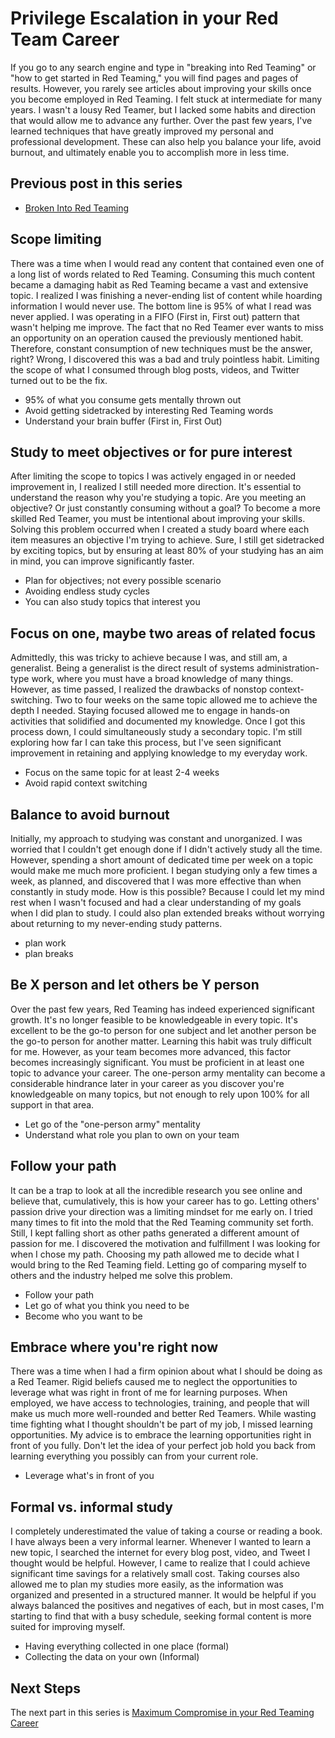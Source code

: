 # Privilege Escalation in your Red Team Career

If you go to any search engine and type in "breaking into Red Teaming" or "how to get started in Red Teaming," you will find pages and pages of results. However, you rarely see articles about improving your skills once you become employed in Red Teaming. I felt stuck at intermediate for many years. I wasn't a lousy Red Teamer, but I lacked some habits and direction that would allow me to advance any further. Over the past few years, I've learned techniques that have greatly improved my personal and professional development. These can also help you balance your life, avoid burnout, and ultimately enable you to accomplish more in less time.

## Previous post in this series
* [Broken Into Red Teaming](https://github.com/sneakerhax/Posts/blob/main/posts/Broken_into_Red_Teaming.md)

## Scope limiting

There was a time when I would read any content that contained even one of a long list of words related to Red Teaming. Consuming this much content became a damaging habit as Red Teaming became a vast and extensive topic. I realized I was finishing a never-ending list of content while hoarding information I would never use. The bottom line is 95% of what I read was never applied. I was operating in a FIFO (First in, First out) pattern that wasn't helping me improve. The fact that no Red Teamer ever wants to miss an opportunity on an operation caused the previously mentioned habit. Therefore, constant consumption of new techniques must be the answer, right? Wrong, I discovered this was a bad and truly pointless habit. Limiting the scope of what I consumed through blog posts, videos, and Twitter turned out to be the fix.

* 95% of what you consume gets mentally thrown out
* Avoid getting sidetracked by interesting Red Teaming words
* Understand your brain buffer (First in, First Out)

## Study to meet objectives or for pure interest

After limiting the scope to topics I was actively engaged in or needed improvement in, I realized I still needed more direction. It's essential to understand the reason why you're studying a topic. Are you meeting an objective? Or just constantly consuming without a goal? To become a more skilled Red Teamer, you must be intentional about improving your skills. Solving this problem occurred when I created a study board where each item measures an objective I'm trying to achieve. Sure, I still get sidetracked by exciting topics, but by ensuring at least 80% of your studying has an aim in mind, you can improve significantly faster.

* Plan for objectives; not every possible scenario
* Avoiding endless study cycles
* You can also study topics that interest you

## Focus on one, maybe two areas of related focus

Admittedly, this was tricky to achieve because I was, and still am, a generalist. Being a generalist is the direct result of systems administration-type work, where you must have a broad knowledge of many things. However, as time passed, I realized the drawbacks of nonstop context-switching. Two to four weeks on the same topic allowed me to achieve the depth I needed. Staying focused allowed me to engage in hands-on activities that solidified and documented my knowledge. Once I got this process down, I could simultaneously study a secondary topic. I'm still exploring how far I can take this process, but I've seen significant improvement in retaining and applying knowledge to my everyday work.

* Focus on the same topic for at least 2-4 weeks
* Avoid rapid context switching

## Balance to avoid burnout

Initially, my approach to studying was constant and unorganized. I was worried that I couldn't get enough done if I didn't actively study all the time. However, spending a short amount of dedicated time per week on a topic would make me much more proficient. I began studying only a few times a week, as planned, and discovered that I was more effective than when constantly in study mode. How is this possible? Because I could let my mind rest when I wasn't focused and had a clear understanding of my goals when I did plan to study. I could also plan extended breaks without worrying about returning to my never-ending study patterns.

* plan work
* plan breaks

## Be X person and let others be Y person

Over the past few years, Red Teaming has indeed experienced significant growth. It's no longer feasible to be knowledgeable in every topic. It's excellent to be the go-to person for one subject and let another person be the go-to person for another matter. Learning this habit was truly difficult for me. However, as your team becomes more advanced, this factor becomes increasingly significant. You must be proficient in at least one topic to advance your career. The one-person army mentality can become a considerable hindrance later in your career as you discover you're knowledgeable on many topics, but not enough to rely upon 100% for all support in that area.

* Let go of the "one-person army" mentality
* Understand what role you plan to own on your team

## Follow your path

It can be a trap to look at all the incredible research you see online and believe that, cumulatively, this is how your career has to go. Letting others' passion drive your direction was a limiting mindset for me early on. I tried many times to fit into the mold that the Red Teaming community set forth. Still, I kept falling short as other paths generated a different amount of passion for me. I discovered the motivation and fulfillment I was looking for when I chose my path. Choosing my path allowed me to decide what I would bring to the Red Teaming field. Letting go of comparing myself to others and the industry helped me solve this problem.

* Follow your path
* Let go of what you think you need to be
* Become who you want to be

## Embrace where you're right now

There was a time when I had a firm opinion about what I should be doing as a Red Teamer. Rigid beliefs caused me to neglect the opportunities to leverage what was right in front of me for learning purposes. When employed, we have access to technologies, training, and people that will make us much more well-rounded and better Red Teamers. While wasting time fighting what I thought shouldn't be part of my job, I missed learning opportunities. My advice is to embrace the learning opportunities right in front of you fully. Don't let the idea of your perfect job hold you back from learning everything you possibly can from your current role.

* Leverage what's in front of you

## Formal vs. informal study

I completely underestimated the value of taking a course or reading a book. I have always been a very informal learner. Whenever I wanted to learn a new topic, I searched the internet for every blog post, video, and Tweet I thought would be helpful. However, I came to realize that I could achieve significant time savings for a relatively small cost. Taking courses also allowed me to plan my studies more easily, as the information was organized and presented in a structured manner. It would be helpful if you always balanced the positives and negatives of each, but in most cases, I'm starting to find that with a busy schedule, seeking formal content is more suited for improving myself.

* Having everything collected in one place (formal)
* Collecting the data on your own (Informal)

## Next Steps
The next part in this series is [Maximum Compromise in your Red Teaming Career](https://github.com/sneakerhax/Posts/blob/main/posts/Maximum_Compromise_in_your_Red_Teaming_career.md)
